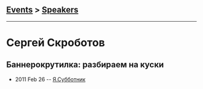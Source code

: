 ## [Events](../README.md) > [Speakers](../speakers.md)
---

# Сергей Скроботов

## Баннерокрутилка: разбираем на куски
- 2011 Feb 26 -- [Я.Субботник](https://events.yandex.ru/lib/talks/254/)    
